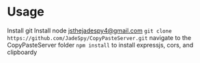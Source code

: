 # Usage
Install git
Install node jsthejadespy4@gmail.com
`git clone https://github.com/JadeSpy/CopyPasteServer.git`
navigate to the CopyPasteServer folder
`npm install` to install expressjs, cors, and clipboardy